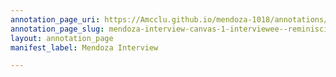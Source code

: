 ```yaml
---
annotation_page_uri: https://Amcclu.github.io/mendoza-1018/annotations/mendoza-interview-canvas-1-interviewee--reminiscing--body-language--eye-contact--.json
annotation_page_slug: mendoza-interview-canvas-1-interviewee--reminiscing--body-language--eye-contact--
layout: annotation_page
manifest_label: Mendoza Interview

---
```

